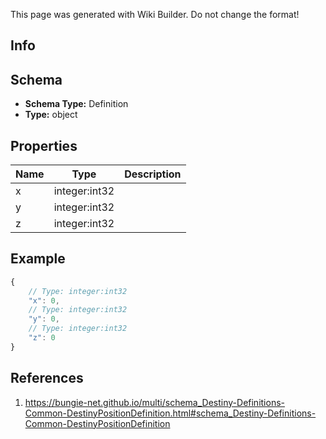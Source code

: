 <span class="wiki-builder">This page was generated with Wiki Builder. Do not change the format!</span>

## Info

## Schema
* **Schema Type:** Definition
* **Type:** object

## Properties
Name | Type | Description
---- | ---- | -----------
x | integer:int32 | 
y | integer:int32 | 
z | integer:int32 | 

## Example
```javascript
{
    // Type: integer:int32
    "x": 0,
    // Type: integer:int32
    "y": 0,
    // Type: integer:int32
    "z": 0
}

```

## References
1. https://bungie-net.github.io/multi/schema_Destiny-Definitions-Common-DestinyPositionDefinition.html#schema_Destiny-Definitions-Common-DestinyPositionDefinition
